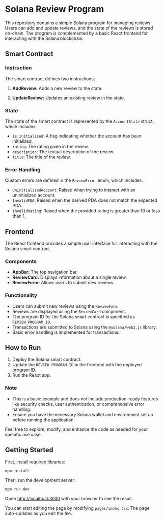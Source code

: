 # Solana Review Program

This repository contains a simple Solana program for managing reviews. Users can add and update reviews, and the state of the reviews is stored on-chain. The program is complemented by a basic React frontend for interacting with the Solana blockchain.

## Smart Contract

### Instruction

The smart contract defines two instructions:

1. **AddReview:** Adds a new review to the state.

2. **UpdateReview:** Updates an existing review in the state.

### State

The state of the smart contract is represented by the `AccountState` struct, which includes:

- `is_initialized`: A flag indicating whether the account has been initialized.
- `rating`: The rating given in the review.
- `description`: The textual description of the review.
- `title`: The title of the review.

### Error Handling

Custom errors are defined in the `ReviewError` enum, which includes:

- `UninitializedAccount`: Raised when trying to interact with an uninitialized account.
- `InvalidPDA`: Raised when the derived PDA does not match the expected PDA.
- `InvalidRating`: Raised when the provided rating is greater than 10 or less than 1.

## Frontend

The React frontend provides a simple user interface for interacting with the Solana smart contract.

### Components

- **AppBar:** The top navigation bar.
- **ReviewCard:** Displays information about a single review.
- **ReviewForm:** Allows users to submit new reviews.

### Functionality

- Users can submit new reviews using the `ReviewForm`.
- Reviews are displayed using the `ReviewCard` component.
- The program ID for the Solana smart contract is specified as `REVIEW_PROGRAM_ID`.
- Transactions are submitted to Solana using the `@solana/web3.js` library.
- Basic error handling is implemented for transactions.

## How to Run

1. Deploy the Solana smart contract.
2. Update the `REVIEW_PROGRAM_ID` in the frontend with the deployed program ID.
3. Run the React app.

### Note

- This is a basic example and does not include production-ready features like security checks, user authentication, or comprehensive error handling.
- Ensure you have the necessary Solana wallet and environment set up before running the application.

Feel free to explore, modify, and enhance the code as needed for your specific use case.

## Getting Started

First, install required libraries:

```bash
npm install
```

Then, run the development server:

```bash
npm run dev
```

Open [http://localhost:3000](http://localhost:3000) with your browser to see the result.

You can start editing the page by modifying `pages/index.tsx`. The page auto-updates as you edit the file.
